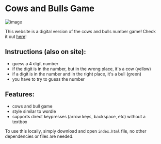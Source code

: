 # Cows and Bulls Game

![image](https://github.com/user-attachments/assets/95d8e328-9c96-4d2a-91d6-9803d7d4d4c8)

This website is a digital version of the cows and bulls number game!
Check it out [here](https://vracton.github.io/cows-and-bulls/)!

## Instructions (also on site):
- guess a 4 digit number
- if the digit is in the number, but in the wrong place, it's a cow (yellow)
- if a digit is in the number and in the right place, it's a bull (green)
- you have to try to guess the number

## Features:
- cows and bull game
- style similar to wordle
- supports direct keypresses (arrow keys, backspace, etc) without a textbox

To use this locally, simply download and open `index.html` file, no other dependencies or files are needed.
